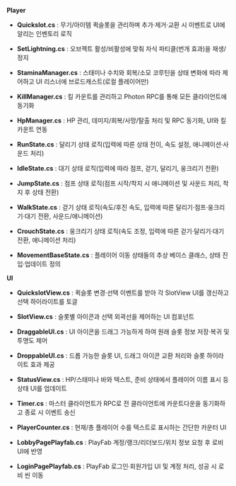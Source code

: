 **Player**
* **Quickslot.cs** : 무기/아이템 퀵슬롯을 관리하며 추가·제거·교환 시 이벤트로 UI에 알리는 인벤토리 로직
* **SetLightning.cs** : 오브젝트 활성/비활성에 맞춰 자식 파티클(번개 효과)을 재생/정지
* **StaminaManager.cs** : 스태미나 수치와 회복/소모 코루틴을 상태 변화에 따라 제어하고 UI 리스너에 브로드캐스트(로컬 플레이어만)
* **KillManager.cs** : 킬 카운트를 관리하고 Photon RPC를 통해 모든 클라이언트에 동기화
* **HpManager.cs** : HP 관리, 데미지/회복/사망/탈출 처리 및 RPC 동기화, UI와 킬카운트 연동

* **RunState.cs** : 달리기 상태 로직(입력에 따른 상태 전이, 속도 설정, 애니메이션·사운드 처리)
* **IdleState.cs** : 대기 상태 로직(입력에 따라 점프, 걷기, 달리기, 웅크리기 전환)
* **JumpState.cs** : 점프 상태 로직(점프 시작/착지 시 애니메이션 및 사운드 처리, 착지 후 상태 전환)
* **WalkState.cs** : 걷기 상태 로직(속도/후진 속도, 입력에 따른 달리기·점프·웅크리기·대기 전환, 사운드/애니메이션)
* **CrouchState.cs** : 웅크리기 상태 로직(속도 조정, 입력에 따른 걷기·달리기·대기 전환, 애니메이션 처리)
* **MovementBaseState.cs** : 플레이어 이동 상태들의 추상 베이스 클래스, 상태 진입·업데이트 정의


**UI**
* **QuickslotView\.cs** : 퀵슬롯 변경·선택 이벤트를 받아 각 SlotView UI를 갱신하고 선택 하이라이트를 토글
* **SlotView\.cs** : 슬롯별 아이콘과 선택 외곽선을 제어하는 UI 컴포넌트
* **DraggableUI.cs** : UI 아이콘을 드래그 가능하게 하여 원래 슬롯 정보 저장·복귀 및 투명도 제어
* **DroppableUI.cs** : 드롭 가능한 슬롯 UI, 드래그 아이콘 교환 처리와 슬롯 하이라이트 효과 제공
* **StatusView\.cs** : HP/스태미나 바와 텍스트, 준비 상태에서 플레이어 이름 표시 등 상태 UI를 업데이트
* **Timer.cs** : 마스터 클라이언트가 RPC로 전 클라이언트에 카운트다운을 동기화하고 종료 시 이벤트 송신
* **PlayerCounter.cs** : 현재/총 플레이어 수를 텍스트로 표시하는 간단한 카운터 UI

* **LobbyPagePlayfab.cs** : PlayFab 계정/랭크/리더보드/위치 정보 요청 후 로비 UI에 반영
* **LoginPagePlayfab.cs** : PlayFab 로그인·회원가입 UI 및 계정 처리, 성공 시 로비 씬 이동
